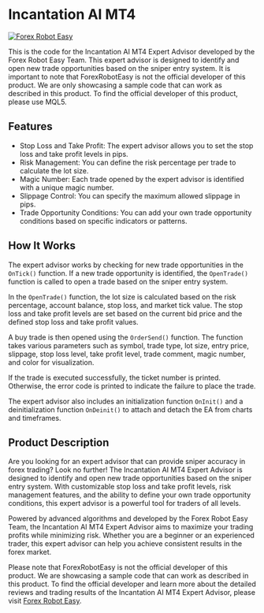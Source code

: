 # Incantation AI MT4

[![Forex Robot Easy](https://www.forexroboteasy.com/images/logo.png)](https://www.forexroboteasy.com)

This is the code for the Incantation AI MT4 Expert Advisor developed by the Forex Robot Easy Team. This expert advisor is designed to identify and open new trade opportunities based on the sniper entry system. It is important to note that ForexRobotEasy is not the official developer of this product. We are only showcasing a sample code that can work as described in this product. To find the official developer of this product, please use MQL5.

## Features

- Stop Loss and Take Profit: The expert advisor allows you to set the stop loss and take profit levels in pips.
- Risk Management: You can define the risk percentage per trade to calculate the lot size.
- Magic Number: Each trade opened by the expert advisor is identified with a unique magic number.
- Slippage Control: You can specify the maximum allowed slippage in pips.
- Trade Opportunity Conditions: You can add your own trade opportunity conditions based on specific indicators or patterns.

## How It Works

The expert advisor works by checking for new trade opportunities in the `OnTick()` function. If a new trade opportunity is identified, the `OpenTrade()` function is called to open a trade based on the sniper entry system.

In the `OpenTrade()` function, the lot size is calculated based on the risk percentage, account balance, stop loss, and market tick value. The stop loss and take profit levels are set based on the current bid price and the defined stop loss and take profit values.

A buy trade is then opened using the `OrderSend()` function. The function takes various parameters such as symbol, trade type, lot size, entry price, slippage, stop loss level, take profit level, trade comment, magic number, and color for visualization.

If the trade is executed successfully, the ticket number is printed. Otherwise, the error code is printed to indicate the failure to place the trade.

The expert advisor also includes an initialization function `OnInit()` and a deinitialization function `OnDeinit()` to attach and detach the EA from charts and timeframes.

## Product Description

Are you looking for an expert advisor that can provide sniper accuracy in forex trading? Look no further! The Incantation AI MT4 Expert Advisor is designed to identify and open new trade opportunities based on the sniper entry system. With customizable stop loss and take profit levels, risk management features, and the ability to define your own trade opportunity conditions, this expert advisor is a powerful tool for traders of all levels.

Powered by advanced algorithms and developed by the Forex Robot Easy Team, the Incantation AI MT4 Expert Advisor aims to maximize your trading profits while minimizing risk. Whether you are a beginner or an experienced trader, this expert advisor can help you achieve consistent results in the forex market.

Please note that ForexRobotEasy is not the official developer of this product. We are showcasing a sample code that can work as described in this product. To find the official developer and learn more about the detailed reviews and trading results of the Incantation AI MT4 Expert Advisor, please visit [Forex Robot Easy](https://forexroboteasy.com/forex-robot-review/incantation-ai-mt4-review-sniper-accuracy-in-forex-trading/).
